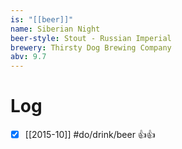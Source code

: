 ```yaml
---
is: "[[beer]]"
name: Siberian Night
beer-style: Stout - Russian Imperial
brewery: Thirsty Dog Brewing Company
abv: 9.7
---
```

# Log
- [x] [[2015-10]] #do/drink/beer 👍👍
